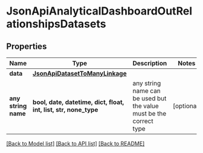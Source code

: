 # JsonApiAnalyticalDashboardOutRelationshipsDatasets


## Properties
Name | Type | Description | Notes
------------ | ------------- | ------------- | -------------
**data** | [**JsonApiDatasetToManyLinkage**](JsonApiDatasetToManyLinkage.md) |  | 
**any string name** | **bool, date, datetime, dict, float, int, list, str, none_type** | any string name can be used but the value must be the correct type | [optional]

[[Back to Model list]](../README.md#documentation-for-models) [[Back to API list]](../README.md#documentation-for-api-endpoints) [[Back to README]](../README.md)



